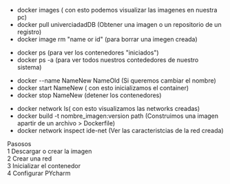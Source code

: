 * docker images ( con esto podemos visualizar las imagenes en nuestra pc)
* docker pull univerciadadDB (Obtener una imagen o un repositorio de un registro)
* docker image rm "name or id" (para borrar una imegen creada)

- docker ps (para ver los contenedores "iniciados")
- docker ps -a (para ver todos nuestros contededores de nuestro sistema)

* docker --name NameNew NameOld (Si queremos cambiar el nombre)
* docker start NameNew ( con esto inicializamos el container)
* docker stop NameNew (detener los contenedores)

+ docker network ls( con esto visualizamos las networks creadas)
+ docker build -t nombre_imagen:version path (Construimos una imagen apartir de un archivo > Dockerfile)
+ docker network inspect ide-net (Ver las caracteristcias de la red creada)

Pasosos<br>
1 Descargar o crear la imagen<br>
2 Crear una red<br>
3 Inicializar el contenedor<br>
4 Configurar PYcharm<br>
